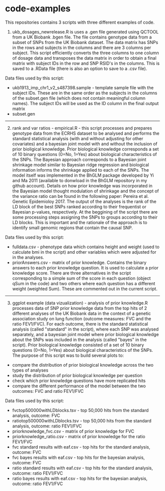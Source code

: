 # code-examples

This repositories contains 3 scripts with three different examples of code.
1) ukb_dosages_newrelease.R is uses a .gen file generated using QCTOOL from a UK Biobank .bgen file. The file contains genotype data from a subset of SNPs from the UK Biobank dataset. The data matrix has SNPs in the rows and subjects in the columns and there are 3 columns per subject. This script efficiently converts the three columns to one column of dosage data and transposes the data matrix in order to obtain a final matrix with subject IDs in the row and SNP RSID's in the columns. This is saved to a .RData file (there is also an option to save to a .csv file).

Data files used by this script:
- ukb1913_imp_chr1_v2_s487398.sample - template sample file with the subject IDs. These are in the same order as the subjects in the columns of the subset.gen file (which does not contain meaningful column names). The subject IDs will be used as the ID column in the final output matrix
- subset.gen


--------------------------------------------------------------------------------------------------------------------------------------
2) rank and var ratios - empirical.R - this script processes and prepares genotype data from the ECRHS dataset to be analysed and performs the standard statistical analysis (with and without adjusting for other covariates) and a bayesian joint model with and without the inclusion of prior bioligical knowledge. Prior biological knowledge corresponds a set of 10 binary questions (0=No, 1=Yes) about biological characteristics of the SNPs.
The Bayesian approach corresponds to a Bayesian joint shrinkage model similar to Bayesian ridge regression and biological information informs the shrinkage applied to each of the SNPs. The model itself was implemented in the BhGLM package developed by Yi and Ma 2011 (available to donwload in the BhGLM repository in my github account). Details on how prior knowledge was incorporated in the Bayesian model thought modulation of shrinkage and the concept of the variance ratio can be found in the following paper: Pereira et al. Genetic Epidemioloy 2017.
The output of the analyses is the rank of the LD block of the best SNPs ranked according to their frequentist or Bayesian p-values, respectively. At the beggining of the script there are some processing steps assigning the SNPs to groups according to their LD blocks. This is important and the rationale of the approach is to identify small genomic regions that contain the causal SNP.


Data files used by this script: 
- fulldata.csv - phenotype data which contains height and weight (used to calculate bmi in the script) and other variables which were adjusted for in the analyses.
- priorAnswers.csv - matrix of prior knowledge. Contains the binary answers to each prior knowledge question. It is used to calculate a prior knowledge score. There are three alternatives in the script corresponding to a simple sum of the score in each question (object qSum in the code) and two others where each question has a different weight (weighted Sum). These are commented out in the current script.




--------------------------------------------------------------------------------------------------------------------------------------
3) ggplot example (data vizualization) - analysis of prior knowledge.R processes data of SNP prior knowledge data from the top hits of 2 different analyses of the UK Biobank data in the context of a genetic association study on lung function (outcome measures: FVC and the ratio FEV1/FVC). For each outcome, there is the standard statistical analysis (called "standard" in the script), where each SNP was analysed separately, and a bayesian joint model where prior biological knowledge about the SNPs was included in the analysis (called "bayes" in the script). Prior biological knowledge consisted of a set of 10 binary questions (0=No, 1=Yes) about biological characteristics of the SNPs. The purpose of this script was to build several plots to:
  - compare the distribution of prior biological knowledge across the two types of analyses
  - study the distribution of prior biological knowledge per question
  - check which prior knowledge questions have more replicated hits
  - compare the different performance of the model between the two outcomes: FVC and ratio FEV1/FVC

Data files used by this script: 
- fvctop500000withLDblocks.tsv - top 50,000 hits from the standard analysis, outcome: FVC
- ratiotop500000withLDblocks.tsv - top 50,000 hits from the standard analysis, outcome: ratio FEV1/FVC
- priorknowledge_fvc.csv - matrix of prior knowledge for FVC
- priorknowledge_ratio.csv - matrix of prior knowledge for the ratio FEV1/FVC
- fvc standard results with eaf.csv - top hits for the standard analysis, outcome: FVC
- fvc bayes results with eaf.csv  - top hits for the bayesian analysis, outcome: FVC
- ratio standard results with eaf.csv - top hits for the standard analysis, outcome: ratio FEV1/FVC
- ratio bayes results with eaf.csv - top hits for the bayesian analysis, outcome: ratio FEV1/FVC
